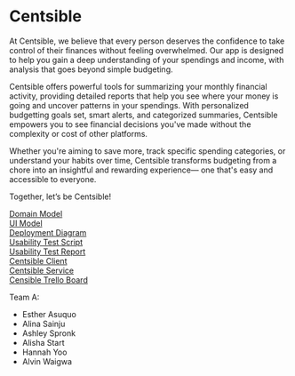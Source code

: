 # Centsible

At Centsible, we believe that every person deserves the confidence to take control of their finances without feeling overwhelmed. Our app is designed to help you gain a deep understanding of your spendings and income, with analysis that goes beyond simple budgeting.

Centsible offers powerful tools for summarizing your monthly financial activity, providing detailed reports that help you see where your money is going and uncover patterns in your spendings. With personalized budgetting goals set, smart alerts, and categorized summaries, Centsible empowers you to see financial decisions you've made without the complexity or cost of other platforms.

Whether you're aiming to save more, track specific spending categories, or understand your habits over time, Centsible transforms budgeting from a chore into an insightful and rewarding experience— one that's easy and accessible to everyone.

Together, let’s be Centsible!

[Domain Model](/images/Domain%20Model.png) <br>
[UI Model](/images/UI%20Model.png) <br>
[Deployment Diagram](/images/Deployment%20Diagram.png) <br>
[Usability Test Script](/documents/UsabilityTestScript.MD)<br>
[Usability Test Report](/documents/UsabilityTestReport.md)<br>
[Centsible Client](https://github.com/calvin-cs262-Fall2024-TheATeam/Centsible-Client?tab=readme-ov-file)<br>
[Centsible Service](https://github.com/calvin-cs262-Fall2024-TheATeam/Centsible-Service)<br>
[Censible Trello Board](https://trello.com/b/TxkbVRhz/cs262-theateam)

Team A:

- Esther Asuquo
- Alina Sainju
- Ashley Spronk
- Alisha Start
- Hannah Yoo
- Alvin Waigwa
